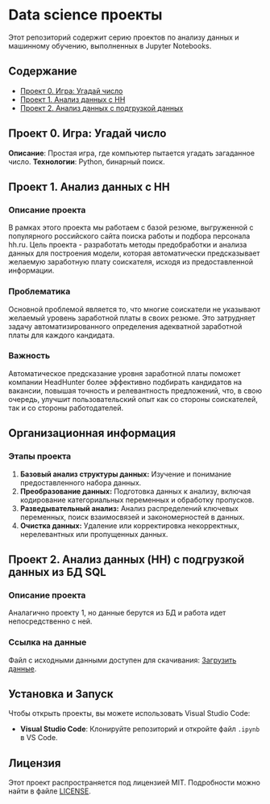# Data science проекты

Этот репозиторий содержит серию проектов по анализу данных и машинному обучению, выполненных в Jupyter Notebooks.

## Содержание
- [Проект 0. Игра: Угадай число](#проект-0-игра-угадай-число)
- [Проект 1. Анализ данных с HH](#проект-1-анализ-данных-с-HH)
- [Проект 2. Анализ данных с подгрузкой данных](#проект-2-анализ-данных-с-подгрузкой)

## Проект 0. Игра: Угадай число
**Описание**: Простая игра, где компьютер пытается угадать загаданное число.
**Технологии**: Python, бинарный поиск.
## Проект 1. Анализ данных с HH
### Описание проекта
В рамках этого проекта мы работаем с базой резюме, выгруженной с популярного российского сайта поиска работы и подбора персонала hh.ru. Цель проекта - разработать методы предобработки и анализа данных для построения модели, которая автоматически предсказывает желаемую заработную плату соискателя, исходя из предоставленной информации.
### Проблематика
Основной проблемой является то, что многие соискатели не указывают желаемый уровень заработной платы в своих резюме. Это затрудняет задачу автоматизированного определения адекватной заработной платы для каждого кандидата.
### Важность
Автоматическое предсказание уровня заработной платы поможет компании HeadHunter более эффективно подбирать кандидатов на вакансии, повышая точность и релевантность предложений, что, в свою очередь, улучшит пользовательский опыт как со стороны соискателей, так и со стороны работодателей.
## Организационная информация
### Этапы проекта
1. **Базовый анализ структуры данных:** Изучение и понимание предоставленного набора данных.
2. **Преобразование данных:** Подготовка данных к анализу, включая кодирование категориальных переменных и обработку пропусков.
3. **Разведывательный анализ:** Анализ распределений ключевых переменных, поиск взаимосвязей и закономерностей в данных.
4. **Очистка данных:** Удаление или корректировка некорректных, нерелевантных или пропущенных данных.
## Проект 2. Анализ данных (HH) с подгрузкой данных из БД SQL
### Описание проекта
Аналагично проекту 1, но данные берутся из БД и работа идет непосредственно с ней.
### Ссылка на данные
Файл с исходными данными доступен для скачивания: [Загрузить данные](https://drive.google.com/file/d/1Kb78mAWYKcYlellTGhIjPI-bCcKbGuTn/view?usp=sharing).
## Установка и Запуск
Чтобы открыть проекты, вы можете использовать Visual Studio Code:
- **Visual Studio Code**: Клонируйте репозиторий и откройте файл `.ipynb` в VS Code.

## Лицензия
Этот проект распространяется под лицензией MIT. Подробности можно найти в файле [LICENSE](LICENSE.txt).
